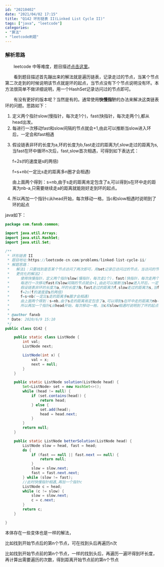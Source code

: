 ```yaml
---
id: "20210402"
date: "2021/04/02 17:15"
title: "Q142 环形链表 II(Linked List Cycle II)"
tags: ["java", "leetcode"]
categories: 
- "算法"
- "leetcode刷题"
---
```


### 解析思路

&emsp;&emsp;leetcode 中等难度，题目描述[点击这里](https://leetcode-cn.com/problems/linked-list-cycle-ii/)。

&emsp;&emsp;看到题目描述首先蹦出来的解法就是遍历链表，记录走过的节点，当某个节点第二次走到的时候说明该节点就是环的起点，当节点没有下个节点说明没有环。本方法很简单不做详细说明，用一个HashSet记录访问过的节点即可。

&emsp;&emsp;有没有更好的版本呢？当然是有的。通常使用**快慢指针**的办法来解决这类链表环的问题。思路如下：

1. 定义两个指针slow(慢指针，每次走1个)，fast(快指针，每次走两个),都从head出发。
2. 每进行一次移动fast和slow间隔的节点就会+1,由此可以推断当slow进入环后，一定会和fast相遇
<!-- more -->
3. 假设链表非环的长度为a,环的长度为b,fast走过的距离为f,slow走过的距离为s,当fast在环中循环n次后，fast,slow首次相遇，可得到如下表达式：

    f=2s(f的速度是s的两倍)

    f=s+nb(一定比s走的距离多n圈才会相遇)

    由上面两个得到：s=nb,由于s走的距离肯定包含了a,可以得到s在环中走的距离为nb-a,只需要继续走a的距离就能刚好走到环的起点。
4. 所以再加一个指针c从head开始，每次移动一格，当c和slow相遇时说明到了环的起点


java如下：

```java
package com.fanxb.common;

import java.util.Arrays;
import java.util.HashSet;
import java.util.Set;

/**
 * 环形链表 II
 * 题目地址:https://leetcode-cn.com/problems/linked-list-cycle-ii/
 * 解题思路：
 *   解法1：只要找到是否某个节点访问了两次即可，用set记录已访问过的节点，当访问的节点在set中说明找到了环形链表头，当节点没有下一个节点说明不存在环
 *   更优化的解法2：
 *     使用快慢指针，定义两个指针slow(慢指针，每次走1个)，fast(快指针，每次走两个),都从head出发。
 *     每进行一次移动fast和slow间隔的节点就会+1,由此可以推断当slow进入环后，一定会和fast相遇
 *     假设链表非环的长度为a,环的长度为b,fast走过的距离为f,slow走过的距离为s,当fast在环中循环n次后，fast,slow首次相遇，可得到如下表达式：
 *     f=2s(f的速度是s的两倍)
 *     f=s+nb(一定比s走的距离多n圈才会相遇)
 *     由上面两个得到：s=nb,由于s走的距离肯定包含了a,可以得到s在环中走的距离为nb-a,只需要继续走a的距离就能刚好走到环的起点。
 *     所以再加一个指针c从head开始，每次移动一格，当c和slow相遇时说明到了环的起点
 *
 * @author fanxb
 * Date: 2020/6/9 15:10
 */
public class Q142 {

    public static class ListNode {
        int val;
        ListNode next;

        ListNode(int x) {
            val = x;
            next = null;
        }
    }

    public static ListNode solution(ListNode head) {
        Set<ListNode> set = new HashSet<>();
        while (head != null) {
            if (set.contains(head)) {
                return head;
            } else {
                set.add(head);
                head = head.next;
            }
        }
        return null;
    }

    public static ListNode betterSolution(ListNode head) {
        ListNode slow = head, fast = head;
        do {
            if (fast == null || fast.next == null) {
                return null;
            }
            slow = slow.next;
            fast = fast.next.next;
        } while (slow != fast);
        //此时快慢指针相遇,再加一个指针c
        ListNode c = head;
        while (c != slow) {
            slow = slow.next;
            c = c.next;
        }
        return c;
    }

}

```

本体存在一些变体也是一样的解法，

比如找到开始节点后的第n个节点，可在找到头后再遍历n次

比如找到开始节点前的第n个节点，一样的找到头后，再遍历一遍环得到环长度，再计算出需要遍历的次数，得到距离开始节点前的第n个节点


<span id="blogIdSpan" style="display:none">20210402</span>